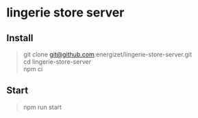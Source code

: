 # lingerie store server

## Install

> git clone git@github.com:energizet/lingerie-store-server.git\
> cd lingerie-store-server\
> npm ci

## Start

> npm run start